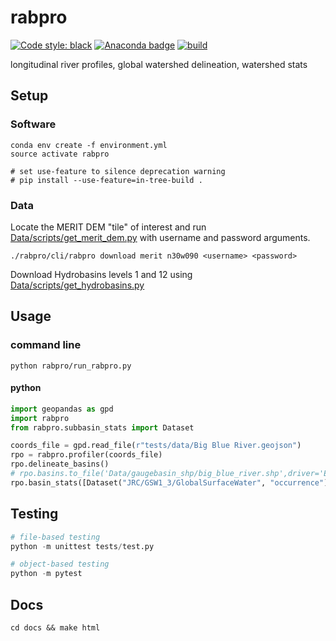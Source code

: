 # rabpro

[![Code style: black](https://img.shields.io/badge/code%20style-black-000000.svg)](https://github.com/psf/black) [![Anaconda badge](https://anaconda.org/jschwenk/rabpro/badges/version.svg)](https://anaconda.org/jschwenk/rabpro) [![build](https://github.com/jonschwenk/rabpro/actions/workflows/build.yaml/badge.svg)](https://github.com/jonschwenk/rabpro/actions/workflows/build.yaml)

longitudinal river profiles, global watershed delineation, watershed stats

## Setup

### Software

```shell
conda env create -f environment.yml
source activate rabpro

# set use-feature to silence deprecation warning
# pip install --use-feature=in-tree-build . 
```

### Data

Locate the MERIT DEM "tile" of interest and run [Data/scripts/get_merit_dem.py](Data/scripts/get_merit_dem.py) with username and password arguments.

```shell
./rabpro/cli/rabpro download merit n30w090 <username> <password>
```

Download Hydrobasins levels 1 and 12 using [Data/scripts/get_hydrobasins.py](Data/scripts/get_hydrobasins.py)

## Usage

### command line

```shell
python rabpro/run_rabpro.py
```

#### python

```python
import geopandas as gpd
import rabpro
from rabpro.subbasin_stats import Dataset

coords_file = gpd.read_file(r"tests/data/Big Blue River.geojson")
rpo = rabpro.profiler(coords_file)
rpo.delineate_basins()
# rpo.basins.to_file('Data/gaugebasin_shp/big_blue_river.shp',driver='ESRI Shapefile')
rpo.basin_stats([Dataset("JRC/GSW1_3/GlobalSurfaceWater", "occurrence")])
```

## Testing

```python
# file-based testing
python -m unittest tests/test.py

# object-based testing
python -m pytest
```

## Docs

```shell
cd docs && make html
```
